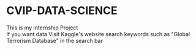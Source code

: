 # CVIP-DATA-SCIENCE
This is my internship Project
</br>
If you want data Visit Kaggle's website search keywords such as "Global Terrorism Database" in the search bar
